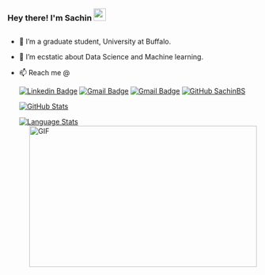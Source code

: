 ###  Hey there! I'm Sachin  <img src="https://media.giphy.com/media/hvRJCLFzcasrR4ia7z/giphy.gif" width="25px">
##
- 🔭 I’m a graduate student, University at Buffalo.
- 🌱 I’m ecstatic about Data Science and Machine learning.
- 📫 Reach me @

     [![Linkedin Badge](https://img.shields.io/badge/-SachinBS-blue?style=flat-square&logo=Linkedin&logoColor=white&link=https://www.linkedin.com/in/sachin-bs-64b779166/)](https://www.linkedin.com/in/sachin-bs-64b779166/)
[![Gmail Badge](https://img.shields.io/badge/-sachinbe@buffalo.edu-c14438?style=flat-square&logo=Gmail&logoColor=white&link=mailto:sachinbe@buffalo.edu)](mailto:sachinbe@buffalo.edu) [![Gmail Badge](https://img.shields.io/badge/-sachin97.bs@gmail.com-c14438?style=flat-square&logo=Gmail&logoColor=white&link=mailto:sachin97.bs@gmail.com)](mailto:sachin97.bs@gmail.com)
[![GitHub SachinBS](https://img.shields.io/github/followers/sachin17git?label=follow&style=social)](https://github.com/sachin17git)

   [![GitHub Stats](https://github-readme-stats.vercel.app/api/?username=sachin17git&count_private=true&theme=nord&showicons=true&show_icons=true&hide=contribs,issues,prs)]() 
   
   [![Language Stats](https://github-readme-stats.vercel.app/api/top-langs/?username=sachin17git&langs_count=5&theme=nord)]() <img align="right" alt="GIF" src="https://cdn.dribbble.com/users/461802/screenshots/4753031/media/4711ad8d0ba0dcd367061aa7841f8107.gif?raw=true" width="460" height="285" />





<!--
**sachin17git/sachin17git** is a ✨ _special_ ✨ repository because its `README.md` (this file) appears on your GitHub profile.

Here are some ideas to get you started:

- 🔭 I’m currently working on ...
- 🌱 I’m currently learning ...
- 👯 I’m looking to collaborate on ...
- 🤔 I’m looking for help with ...
- 💬 Ask me about ...
- 📫 How to reach me: ...
- 😄 Pronouns: ...
- ⚡ Fun fact: ...
-->
